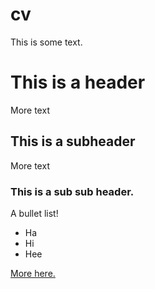 # cv

This is some text.

# This is a header

More text

## This is a subheader

More text


### This is a sub sub header.

A bullet list!
* Ha
* Hi
* Hee

  
<a href="dist/index.html">More here.</a>
